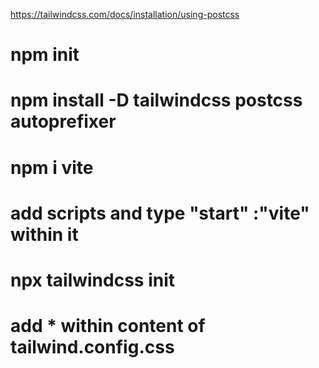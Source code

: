 https://tailwindcss.com/docs/installation/using-postcss
# npm init
# npm install -D tailwindcss postcss autoprefixer
# npm i vite
# add scripts and type "start" :"vite" within it
# npx tailwindcss init
# add * within content of tailwind.config.css
# 